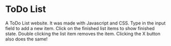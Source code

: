 # ToDo List

A ToDo List website. It was made with Javascript and CSS. Type in the input field to add a new item. Click on the finished list items to show finished state. Double clicking the list item removes the item. Clicking the X button also does the same!
